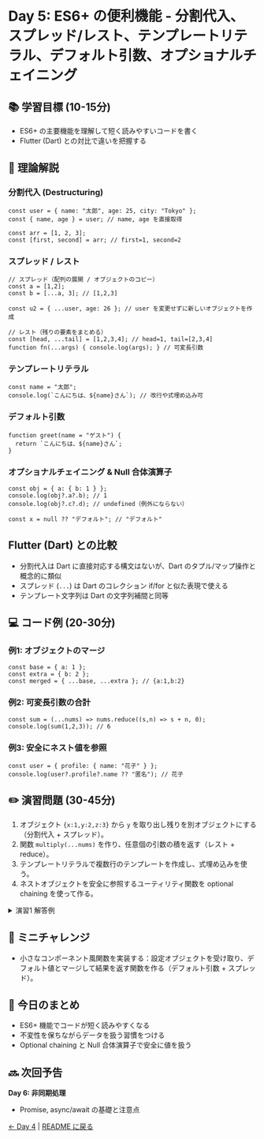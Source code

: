 # Day 5: ES6+ の便利機能 - 分割代入、スプレッド/レスト、テンプレートリテラル、デフォルト引数、オプショナルチェイニング

## 📚 学習目標 (10-15分)

- ES6+ の主要機能を理解して短く読みやすいコードを書く
- Flutter (Dart) との対比で違いを把握する

## 📖 理論解説

### 分割代入 (Destructuring)
```javascrip
const user = { name: "太郎", age: 25, city: "Tokyo" };
const { name, age } = user; // name, age を直接取得

const arr = [1, 2, 3];
const [first, second] = arr; // first=1, second=2
```

### スプレッド / レスト
```javascrip
// スプレッド（配列の展開 / オブジェクトのコピー）
const a = [1,2];
const b = [...a, 3]; // [1,2,3]

const u2 = { ...user, age: 26 }; // user を変更せずに新しいオブジェクトを作成

// レスト（残りの要素をまとめる）
const [head, ...tail] = [1,2,3,4]; // head=1, tail=[2,3,4]
function fn(...args) { console.log(args); } // 可変長引数
```

### テンプレートリテラル
```javascrip
const name = "太郎";
console.log(`こんにちは、${name}さん`); // 改行や式埋め込み可
```

### デフォルト引数
```javascrip
function greet(name = "ゲスト") {
  return `こんにちは、${name}さん`;
}
```

### オプショナルチェイニング & Null 合体演算子
```javascrip
const obj = { a: { b: 1 } };
console.log(obj?.a?.b); // 1
console.log(obj?.c?.d); // undefined（例外にならない）

const x = null ?? "デフォルト"; // "デフォルト"
```

## Flutter (Dart) との比較
- 分割代入は Dart に直接対応する構文はないが、Dart のタプル/マップ操作と概念的に類似
- スプレッド (`...`) は Dart のコレクション if/for と似た表現で使える
- テンプレート文字列は Dart の文字列補間と同等

## 💻 コード例 (20-30分)

### 例1: オブジェクトのマージ
```javascrip
const base = { a: 1 };
const extra = { b: 2 };
const merged = { ...base, ...extra }; // {a:1,b:2}
```

### 例2: 可変長引数の合計
```javascrip
const sum = (...nums) => nums.reduce((s,n) => s + n, 0);
console.log(sum(1,2,3)); // 6
```

### 例3: 安全にネスト値を参照
```javascrip
const user = { profile: { name: "花子" } };
console.log(user?.profile?.name ?? "匿名"); // 花子
```

## ✏️ 演習問題 (30-45分)

1. オブジェクト `{x:1,y:2,z:3}` から `y` を取り出し残りを別オブジェクトにする（分割代入 + スプレッド）。
2. 関数 `multiply(...nums)` を作り、任意個の引数の積を返す（レスト + reduce）。
3. テンプレートリテラルで複数行のテンプレートを作成し、式埋め込みを使う。
4. ネストオブジェクトを安全に参照するユーティリティ関数を optional chaining を使って作る。

<details>
<summary>演習1 解答例</summary>

```javascrip
const { y, ...rest } = { x:1, y:2, z:3 };
console.log(y); // 2
console.log(rest); // { x:1, z:3 }
```
</details>

## 🎯 ミニチャレンジ

- 小さなコンポーネント風関数を実装する：設定オブジェクトを受け取り、デフォルト値とマージして結果を返す関数を作る（デフォルト引数 + スプレッド）。

## 📝 今日のまとめ

- ES6+ 機能でコードが短く読みやすくなる
- 不変性を保ちながらデータを扱う習慣をつける
- Optional chaining と Null 合体演算子で安全に値を扱う

## 🔜 次回予告

**Day 6: 非同期処理**
- Promise, async/await の基礎と注意点

[← Day 4](day04.md) | [README に戻る](../README.md)
